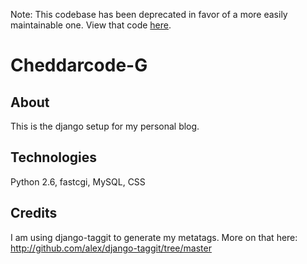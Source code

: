 Note: This codebase has been deprecated in favor of a more easily maintainable one. View that code  [here](https://github.com/gmiller2007/blog/).

# Cheddarcode-G
## About
This is the django setup for my personal blog.
## Technologies
Python 2.6, fastcgi, MySQL, CSS
## Credits
I am using django-taggit to generate my metatags. More on that here: http://github.com/alex/django-taggit/tree/master
